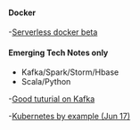 
#### Docker #########

-[Serverless docker beta](https://zeit.co/blog/serverless-docker)


#### Emerging Tech Notes only

- Kafka/Spark/Storm/Hbase
- Scala/Python

-[Good tuturial on Kafka](http://sookocheff.com/post/kafka/kafka-in-a-nutshell/)


-[Kubernetes by example (Jun 17)](http://kubernetesbyexample.com/)


